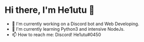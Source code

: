 # Hi there, I'm He1utu 👋
- 🔭 I'm currently working on a Discord bot and Web Developing.
- 🌱 I'm currently learning Python3 and intensive NodeJs.
- 📫 How to reach me: Discord! He1utu#0450
